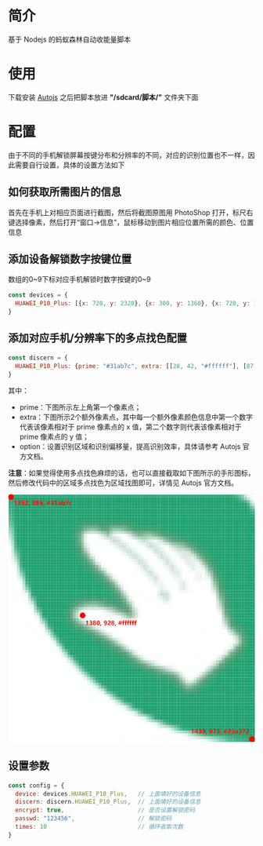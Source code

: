 # 简介

基于 Nodejs 的蚂蚁森林自动收能量脚本

# 使用

下载安装 [Autojs](https://github.com/hyb1996/Auto.js) 之后把脚本放进 __"/sdcard/脚本/"__ 文件夹下面

# 配置

由于不同的手机解锁屏幕按键分布和分辨率的不同，对应的识别位置也不一样，因此需要自行设置，具体的设置方法如下

## 如何获取所需图片的信息

首先在手机上对相应页面进行截图，然后将截图原图用 PhotoShop 打开，标尺右键选择像素，然后打开“窗口->信息”，鼠标移动到图片相应位置所需的颜色、位置信息

## 添加设备解锁数字按键位置

数组的0\~9下标对应手机解锁时数字按键的0\~9

```javascript
const devices = {
  HUAWEI_P10_Plus: [{x: 720, y: 2320}, {x: 300, y: 1360}, {x: 720, y: 1360}, {x: 1150, y: 1360}, {x: 300, y: 1680}, {x: 720, y: 1680}, {x: 1150, y: 1680}, {x: 300, y: 2000}, {x: 720, y: 2000}, {x: 1150, y: 2000}],
}
```

## 添加对应手机/分辨率下的多点找色配置

```javascript
const discern = {
  HUAWEI_P10_Plus: {prime: "#31ab7c", extra: [[28, 42, "#ffffff"], [87, 87, "#23a372"]], option: {region: [1350, 0, 89, 2559], threhold: 4}},
}
```

其中：

* prime：下图所示左上角第一个像素点；
* extra：下图所示2个额外像素点，其中每一个额外像素颜色信息中第一个数字代表该像素相对于 prime 像素点的 x 值，第二个数字则代表该像素相对于 prime 像素点的 y 值；
* option：设置识别区域和识别偏移量，提高识别效率，具体请参考 Autojs 官方文档。

__注意__：如果觉得使用多点找色麻烦的话，也可以直接截取如下图所示的手形图标，然后修改代码中的区域多点找色为区域找图即可，详情见 Autojs 官方文档。

![说明图](./instruction.png)

## 设置参数

```javascript
const config = {
  device: devices.HUAWEI_P10_Plus,   // 上面填好的设备信息
  discern: discern.HUAWEI_P10_Plus,  // 上面填好的设备信息
  encrypt: true,                     // 是否设置解锁密码
  passwd: "123456",                  // 解锁密码
  times: 10                          // 循环收取次数
}
```

